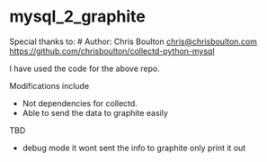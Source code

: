 # mysql_2_graphite

Special thanks to: # Author: Chris Boulton 
<chris@chrisboulton.com> 
https://github.com/chrisboulton/collectd-python-mysql 

I have used the code for the above repo. 

Modifications include 
  * Not dependencies for collectd. 
  * Able to send the data to graphite easily

TBD
 * debug mode it wont sent the info to graphite only print it out
